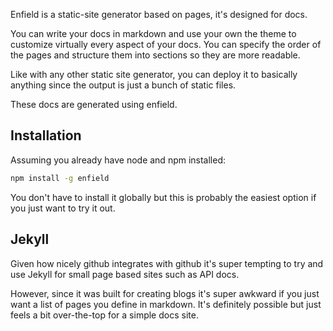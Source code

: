 Enfield is a static-site generator based on pages, it's designed for docs.

You can write your docs in markdown and use your own the theme to customize virtually every aspect of your docs. You can specify the order of the pages and structure them into sections so they are more readable.

Like with any other static site generator, you can deploy it to basically anything since the output is just a bunch of static files.

These docs are generated using enfield.

## Installation
Assuming you already have node and npm installed:
```bash
npm install -g enfield
```
You don't have to install it globally but this is probably the easiest option if you just want to try it out.

## Jekyll
Given how nicely github integrates with github it's super tempting to try and use Jekyll for small page based sites such as API docs.

However, since it was built for creating blogs it's super awkward if you just want a list of pages you define in markdown. It's definitely possible but just feels a bit over-the-top for a simple docs site.
